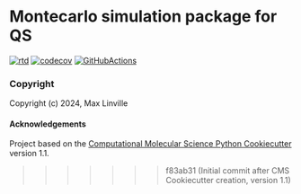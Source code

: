 Montecarlo simulation package for QS
=======
[//]: # (Badges)
[![rtd](https://readthedocs.org/projects/montecarlo-maxlinville/badge/?version=latest&style=default)](https://montecarlo-maxlinville.readthedocs.io/en/latest/)
[![codecov](https://codecov.io/gh/MaxLinville/montecarlo/branch/main/graph/badge.svg)](https://codecov.io/gh/MaxLinville/montecarlo/branch/main)
[![GitHubActions](https://github.com/MaxLinville/montecarlo/workflows/CI/badge.svg)](https://github.com/MaxLinville/montecarlo/actions?query=workflow%3ACI)

### Copyright

Copyright (c) 2024, Max Linville


#### Acknowledgements
 
Project based on the 
[Computational Molecular Science Python Cookiecutter](https://github.com/molssi/cookiecutter-cms) version 1.1.
>>>>>>> f83ab31 (Initial commit after CMS Cookiecutter creation, version 1.1)
